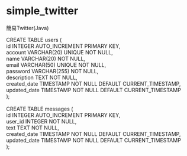 # simple_twitter
簡易Twitter(Java)

CREATE TABLE users ( <br>
 id INTEGER AUTO_INCREMENT PRIMARY KEY,<br>
 account VARCHAR(20) UNIQUE NOT NULL,<br>
 name VARCHAR(20) NOT NULL,<br>
 email VARCHAR(50) UNIQUE NOT NULL,<br>
 password VARCHAR(255) NOT NULL,<br>
 description TEXT NOT NULL,<br>
 created_date TIMESTAMP NOT NULL DEFAULT CURRENT_TIMESTAMP,<br>
 updated_date TIMESTAMP NOT NULL DEFAULT CURRENT_TIMESTAMP<br>
);<br>
<br>
CREATE TABLE messages ( <br>
 id INTEGER AUTO_INCREMENT PRIMARY KEY,<br>
 user_id INTEGER NOT NULL,<br>
 text TEXT NOT NULL,<br>
 created_date TIMESTAMP NOT NULL DEFAULT CURRENT_TIMESTAMP,<br>
 updated_date TIMESTAMP NOT NULL DEFAULT CURRENT_TIMESTAMP<br>
);<br>

